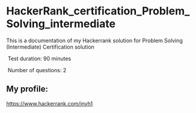 # HackerRank_certification_Problem_Solving_intermediate

This is a documentation of my Hackerrank solution for
Problem Solving (Intermediate) Certification solution

﻿ Test duration: 90 minutes

﻿ Number of questions: 2


## My profile:
https://www.hackerrank.com/jnyh1


